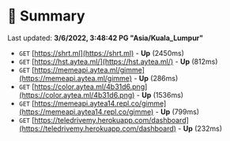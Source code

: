 # 📖 Summary
Last updated: **3/6/2022, 3:48:42 PG "Asia/Kuala_Lumpur"**

- `GET` [https://shrt.ml](https://shrt.ml) - **Up** (2450ms)
- `GET` [https://hst.aytea.ml/](https://hst.aytea.ml/) - **Up** (812ms)
- `GET` [https://memeapi.aytea.ml/gimme](https://memeapi.aytea.ml/gimme) - **Up** (286ms)
- `GET` [https://color.aytea.ml/4b31d6.png](https://color.aytea.ml/4b31d6.png) - **Up** (1536ms)
- `GET` [https://memeapi.aytea14.repl.co/gimme](https://memeapi.aytea14.repl.co/gimme) - **Up** (799ms)
- `GET` [https://teledrivemy.herokuapp.com/dashboard](https://teledrivemy.herokuapp.com/dashboard) - **Up** (232ms)
